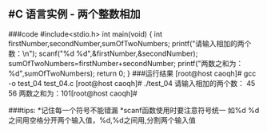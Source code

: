 #C 语言实例 - 两个整数相加
----
###code
     #include<stdio.h>
     int main(void)
     {
       int firstNumber,secondNumber,sumOfTwoNumbers;
       printf("请输入相加的两个数：\n");
       scanf("%d %d",&firstNumber,&secondNumber);
       sumOfTwoNumbers=firstNumber+secondNumber;
       printf("两数之和为：%d",sumOfTwoNumbers);
       return 0;
     }
###运行结果
    [root@host caoqh]# gcc -o test_04 test_04.c
    [root@host caoqh]# ./test_04
    请输入相加的两个数：
    45 56
    两数之和为：101[root@host caoqh]#


###tips:
*记住每一个符号不能错漏
*scanf函数使用时要注意符号统一  如%d %d之间用空格分开两个输入值，%d,%d之间用,分割两个输入值